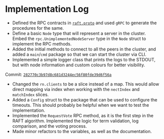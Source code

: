 # Implementation Log 

- Defined the RPC contracts in [`raft.proto`](../rpc/raft.proto) and used `gRPC` to generate the procedures for the same. 
- Define a basic `Node` type that will represent a server in the cluster. Embed the `rpc.UnimplementedNodeServer` type in the `Node` struct to implement the RPC methods.
- Added the initial methods to connect to all the peers in the cluster, and added a `main`/`cmd` package so that we can start the cluster via CLI.
- Implemented a simple logger class that prints the logs to the STDOUT, but with node information and custom colours for better visibility. 

Commit: [`282770c3b97d8c681d3244ec56f80fde39d6f56a`](https://github.com/EshaanAgg/dis/tree/282770c3b97d8c681d3244ec56f80fde39d6f56a/raft)

- Changed the `rn.clients` to be a slice instead of a map. This would allow direct mapping via index when working with the `nectIndex` and `matchIndex` slices.
- Added a `Config` struct to the package that can be used to configure the timeouts. This should probably be helpful when we want to test the implementation. 
- Implemented the `RequestVote` RPC method, as it is the first step in the RAFT algorithm. Implemented the logic for term validation, log comparison, and the voting process.
- Made minor refactors to the variables, as well as the documentation.